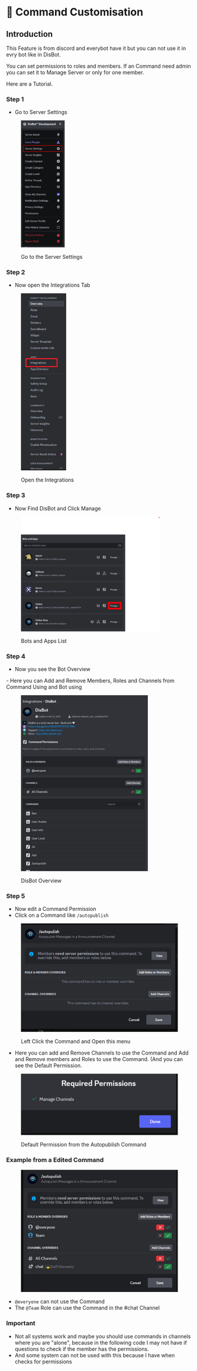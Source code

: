 # 💾 Command Customisation

## Introduction

This Feature is from discord and everybot have it but you can not use it in evry bot like in DisBot.

You can set permissions to roles and members. If an Command need admin you can set it to Manage Server or only for one member.

Here are a Tutorial.



### Step 1

* Go to Server Settings

<figure><img src="../.gitbook/assets/image (12).png" alt="" width="118"><figcaption><p>Go to the Server Settings</p></figcaption></figure>

### Step 2

* Now open the Integrations Tab

<figure><img src="../.gitbook/assets/image (1) (1) (1).png" alt="" width="122"><figcaption><p>Open the Integrations</p></figcaption></figure>

### Step 3

* Now Find DisBot and Click Manage

<figure><img src="../.gitbook/assets/image (2) (1) (1).png" alt="" width="375"><figcaption><p>Bots and Apps List</p></figcaption></figure>



### Step 4

* Now you see the Bot Overview

&#x20;      \- Here you can Add and Remove Members, Roles and Channels from Command Using and Bot using

<figure><img src="../.gitbook/assets/image (3) (1) (1).png" alt="" width="343"><figcaption><p>DisBot Overview</p></figcaption></figure>



### Step 5

* Now edit a Command Permission
* Click on a Command like `/autopublish`

<figure><img src="../.gitbook/assets/image (4) (1) (1).png" alt=""><figcaption><p>Left Click the Command and Open this menu</p></figcaption></figure>

* Here you can add and Remove  Channels to use the Command and Add and Remove members and Roles to use the Command. (And you can see the Default Permission.

<figure><img src="../.gitbook/assets/image (5) (1) (1).png" alt=""><figcaption><p>Default Permission from the Autopublish Command</p></figcaption></figure>



### Example from a Edited Command

<figure><img src="../.gitbook/assets/image (6) (1).png" alt=""><figcaption></figcaption></figure>

* `@everyone` can not use the Command
* The `@Team` Role can use the Command in the #chat Channel



### Important

* Not all systems work and maybe you should use commands in channels where you are "alone", because in the following code I may not have if questions to check if the member has the permissions.
* And some system can not be used with this because I have when checks for permissions
